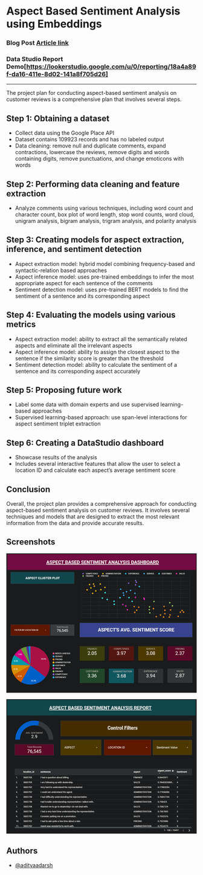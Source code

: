 
# Aspect Based Sentiment Analysis using Embeddings

### Blog Post [Article link](https://adityaadarsh.hashnode.dev/summarize-product-reviews-on-large-scale-data)
### Data Studio Report Demo[https://lookerstudio.google.com/u/0/reporting/18a4a89f-da16-411e-8d02-141a8f705d26]

---

The project plan for conducting aspect-based sentiment analysis on customer reviews is a comprehensive plan that involves several steps.

## Step 1: Obtaining a dataset

- Collect data using the Google Place API
- Dataset contains 109923 records and has no labeled output
- Data cleaning: remove null and duplicate comments, expand contractions, lowercase the reviews, remove digits and words containing digits, remove punctuations, and change emoticons with words

## Step 2: Performing data cleaning and feature extraction

- Analyze comments using various techniques, including word count and character count, box plot of word length, stop word counts, word cloud, unigram analysis, bigram analysis, trigram analysis, and polarity analysis

## Step 3: Creating models for aspect extraction, inference, and sentiment detection

- Aspect extraction model: hybrid model combining frequency-based and syntactic-relation based approaches
- Aspect inference model: uses pre-trained embeddings to infer the most appropriate aspect for each sentence of the comments
- Sentiment detection model: uses pre-trained BERT models to find the sentiment of a sentence and its corresponding aspect

## Step 4: Evaluating the models using various metrics

- Aspect extraction model: ability to extract all the semantically related aspects and eliminate all the irrelevant aspects
- Aspect inference model: ability to assign the closest aspect to the sentence if the similarity score is greater than the threshold
- Sentiment detection model: ability to calculate the sentiment of a sentence and its corresponding aspect accurately

## Step 5: Proposing future work

- Label some data with domain experts and use supervised learning-based approaches
- Supervised learning-based approach: use span-level interactions for aspect sentiment triplet extraction

## Step 6: Creating a DataStudio dashboard

- Showcase results of the analysis
- Includes several interactive features that allow the user to select a location ID and calculate each aspect’s average sentiment score

## Conclusion

Overall, the project plan provides a comprehensive approach for conducting aspect-based sentiment analysis on customer reviews. It involves several techniques and models that are designed to extract the most relevant information from the data and provide accurate results.



## Screenshots

![App Screenshot](https://github.com/adityaadarsh/aspect-based-sentiment-analysis/blob/main/screenshot/report.png)

![App Screenshot](https://github.com/adityaadarsh/aspect-based-sentiment-analysis/blob/main/screenshot/dasboard_homepage.png)


## Authors

- [@adityaadarsh](https://github.com/adityaadarsh)

